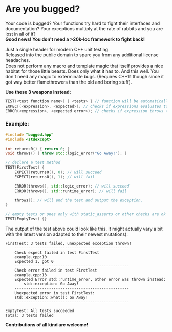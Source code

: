 Are you bugged?
===============

Your code is bugged? Your functions try hard to fight their interfaces and documentation?
Your exceptions multiply at the rate of rabbits and you are lost in all of it? <br>
__Good news! You don't need a >20k-loc framework to fight back!__

Just a single header for modern C++ unit testing. <br>
Released into the public domain to spare you from any additional license headaches. <br>
Does not perform any macro and template magic that itself provides a nice habitat for those
little beasts. Does only what it has to. And this well.
You don't need any magic to exterminate bugs.
(Requires C++11 though since it got way better flamethrowers than the old and boring stuff).

__Use these 3 weapons instead:__

```cpp
TEST(<test function name>) { <tests> } // function will be automatically called
EXPECT(<expression>, <expected>); // checks if expressions evaluates to expected
ERROR(<expression>, <expected error>); // checks if expression throws the expected error
```

### Example:

```cpp
#include "bugged.hpp"
#include <stdexcept>

int returns0() { return 0; }
void throws() { throw std::logic_error("Go Away!"); }

// declare a test method
TEST(FirstTest) {
	EXPECT(returns0(), 0); // will succeed
	EXPECT(returns0(), 1); // will fail

	ERROR(throws(), std::logic_error); // will succeed
	ERROR(throws(), std::runtime_error); // will fail

	throws(); // will end the test and output the exception.
}

// empty tests or ones only with static_asserts or other checks are ok as well
TEST(EmptyTest) {}
```

The output of the test above could look like this. It might actually vary a bit with the
latest version adapted to their newest mutations):
```
FirstTest: 3 tests failed, unexpected exception thrown!
    --------------------------------------------------
    Check expect failed in test FirstTest
    example.cpp:10
    Expected 1, got 0
    --------------------------------------------------
    Check error failed in test FirstTest
    example.cpp:13
    Expected Error std::runtime_error, other error was thrown instead:
        std::exception: Go Away!
    --------------------------------------------------
    Unexpected error in test FirstTest:
    std::exception::what(): Go Away!
    --------------------------------------------------

EmptyTest: All tests succeeded
Total: 3 tests failed
```

__Contributions of all kind are welcome!__
